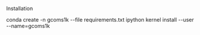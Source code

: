 

Installation

conda create -n gcoms1k --file requirements.txt
 ipython kernel install --user --name=gcoms1k

